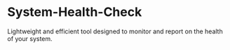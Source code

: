 # System-Health-Check
Lightweight and efficient tool designed to monitor and report on the health of your system. 
